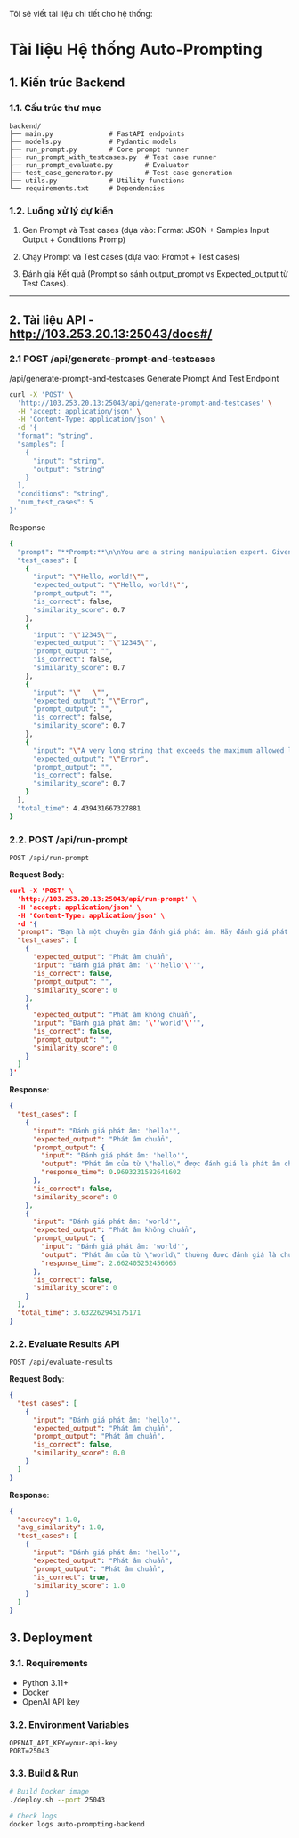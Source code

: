 Tôi sẽ viết tài liệu chi tiết cho hệ thống:

# Tài liệu Hệ thống Auto-Prompting

## 1. Kiến trúc Backend

### 1.1. Cấu trúc thư mục
```
backend/
├── main.py              # FastAPI endpoints
├── models.py            # Pydantic models
├── run_prompt.py        # Core prompt runner
├── run_prompt_with_testcases.py  # Test case runner
├── run_prompt_evaluate.py        # Evaluator
├── test_case_generator.py        # Test case generation
├── utils.py             # Utility functions
└── requirements.txt     # Dependencies
```

### 1.2. Luồng xử lý dự kiến 
1. Gen Prompt và Test cases (dựa vào: Format JSON + Samples Input Output + Conditions Promp)

2. Chạy Prompt và Test cases (dựa vào: Prompt + Test cases)

3. Đánh giá Kết quả (Prompt so sánh output_prompt vs Expected_output từ Test Cases). 

---


## 2. Tài liệu API - http://103.253.20.13:25043/docs#/


### 2.1 POST /api/generate-prompt-and-testcases
/api/generate-prompt-and-testcases
Generate Prompt And Test Endpoint
```bash
curl -X 'POST' \
  'http://103.253.20.13:25043/api/generate-prompt-and-testcases' \
  -H 'accept: application/json' \
  -H 'Content-Type: application/json' \
  -d '{
  "format": "string",
  "samples": [
    {
      "input": "string",
      "output": "string"
    }
  ],
  "conditions": "string",
  "num_test_cases": 5
}'
```

Response
```bash
{
  "prompt": "**Prompt:**\n\nYou are a string manipulation expert. Given a string as input, perform the following operations to produce the output:\n\n1. Convert the entire string to uppercase.\n2. Reverse the string.\n3. Replace all vowels (a, e, i, o, u) with the asterisk symbol (*).\n\n**You are trained on data up to October 2023.**\n\n**Sample Input-Output:**\n\n- Input: \"hello world\"\n- Output: \"DL*RW *L*H\"\n\n**Response Format:**\n- Output: string\n\n**Number of Test Cases Required: 1** \n\n---\n\nFeel free to provide the input string for processing!",
  "test_cases": [
    {
      "input": "\"Hello, world!\"",
      "expected_output": "\"Hello, world!\"",
      "prompt_output": "",
      "is_correct": false,
      "similarity_score": 0.7
    },
    {
      "input": "\"12345\"",
      "expected_output": "\"12345\"",
      "prompt_output": "",
      "is_correct": false,
      "similarity_score": 0.7
    },
    {
      "input": "\"   \"",
      "expected_output": "\"Error",
      "prompt_output": "",
      "is_correct": false,
      "similarity_score": 0.7
    },
    {
      "input": "\"A very long string that exceeds the maximum allowed length of characters in this prompt.\"",
      "expected_output": "\"Error",
      "prompt_output": "",
      "is_correct": false,
      "similarity_score": 0.7
    }
  ],
  "total_time": 4.439431667327881
}
```




### 2.2. POST /api/run-prompt
```http
POST /api/run-prompt
```

**Request Body**:
```json
curl -X 'POST' \
  'http://103.253.20.13:25043/api/run-prompt' \
  -H 'accept: application/json' \
  -H 'Content-Type: application/json' \
  -d '{
  "prompt": "Bạn là một chuyên gia đánh giá phát âm. Hãy đánh giá phát âm của người dùng theo thang điểm: Phát âm chuẩn/Phát âm không chuẩn.",
  "test_cases": [
    {
      "expected_output": "Phát âm chuẩn",
      "input": "Đánh giá phát âm: '\''hello'\''",
      "is_correct": false,
      "prompt_output": "",
      "similarity_score": 0
    },
    {
      "expected_output": "Phát âm không chuẩn",
      "input": "Đánh giá phát âm: '\''world'\''",
      "is_correct": false,
      "prompt_output": "",
      "similarity_score": 0
    }
  ]
}'
```

**Response**:
```json
{
  "test_cases": [
    {
      "input": "Đánh giá phát âm: 'hello'",
      "expected_output": "Phát âm chuẩn",
      "prompt_output": {
        "input": "Đánh giá phát âm: 'hello'",
        "output": "Phát âm của từ \"hello\" được đánh giá là phát âm chuẩn.",
        "response_time": 0.9693231582641602
      },
      "is_correct": false,
      "similarity_score": 0
    },
    {
      "input": "Đánh giá phát âm: 'world'",
      "expected_output": "Phát âm không chuẩn",
      "prompt_output": {
        "input": "Đánh giá phát âm: 'world'",
        "output": "Phát âm của từ \"world\" thường được đánh giá là chuẩn nếu người nói phát âm rõ ràng, với âm \"w\" ở đầu, âm \"or\" được phát âm như trong từ \"word\", và âm \"ld\" ở cuối được phát âm một cách mượt mà. Nếu có sự nhầm lẫn trong âm \"or\" hoặc không phát âm rõ âm \"ld\", thì có thể coi là phát âm không chuẩn. \n\nTóm lại, nếu bạn phát âm \"world\" một cách rõ ràng và chính xác, thì đó là phát âm chuẩn. Nếu không, thì sẽ là phát âm không chuẩn.",
        "response_time": 2.662405252456665
      },
      "is_correct": false,
      "similarity_score": 0
    }
  ],
  "total_time": 3.632262945175171
}
```

### 2.2. Evaluate Results API
```http
POST /api/evaluate-results
```

**Request Body**:
```json
{
  "test_cases": [
    {
      "input": "Đánh giá phát âm: 'hello'",
      "expected_output": "Phát âm chuẩn",
      "prompt_output": "Phát âm chuẩn",
      "is_correct": false,
      "similarity_score": 0.0
    }
  ]
}
```

**Response**:
```json
{
  "accuracy": 1.0,
  "avg_similarity": 1.0,
  "test_cases": [
    {
      "input": "Đánh giá phát âm: 'hello'",
      "expected_output": "Phát âm chuẩn", 
      "prompt_output": "Phát âm chuẩn",
      "is_correct": true,
      "similarity_score": 1.0
    }
  ]
}
```

## 3. Deployment

### 3.1. Requirements
- Python 3.11+
- Docker
- OpenAI API key

### 3.2. Environment Variables
```env
OPENAI_API_KEY=your-api-key
PORT=25043
```

### 3.3. Build & Run
```bash
# Build Docker image
./deploy.sh --port 25043

# Check logs
docker logs auto-prompting-backend
```
